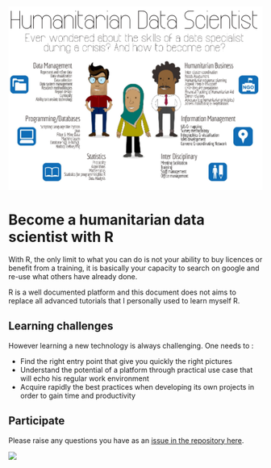 
![](slides/assets/img/datascience.png)

# Become a humanitarian data scientist with R

With R, the only limit to what you can do is not your ability to buy licences or benefit from a training, it is basically your capacity to search on google and re-use what others have already done.

R is a well documented platform and this document does not aims to replace all advanced tutorials that I personally used to learn myself R.

## Learning challenges

However learning a new technology is always challenging. One needs to :
* Find the right entry point that give you quickly the right pictures
* Understand the potential of a platform through practical use case that will echo his regular work environment
* Acquire rapidly the best practices when developing its own projects in order to gain time and productivity


## Participate


Please raise any questions you have as an [issue in the repository here](https://github.com/Edouard-Legoupil/humanitaRian-data-science/issues/new). 

![](assets/img/humanitaRian.png)
